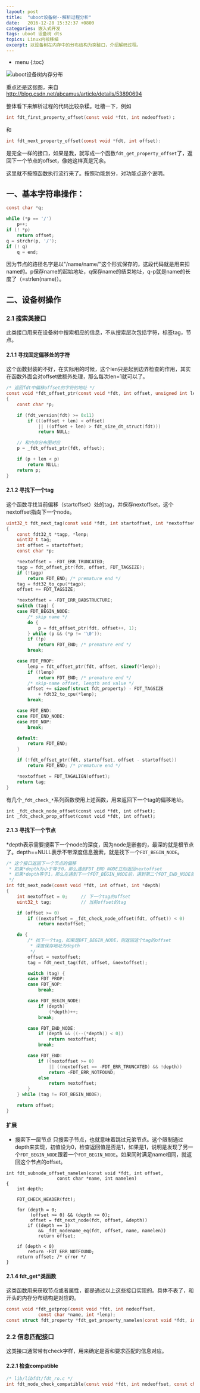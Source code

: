 ```yaml
---
layout: post
title:  "uboot设备树--解析过程分析"
date:   2016-12-28 15:32:37 +0800
categories: 嵌入式开发
tags: uboot 设备树 dts
topics: Linux内核移植
excerpt: 以设备树在内存中的分布结构为突破口，介绍解码过程。
---
```


* menu
{:toc}

![uboot设备树内存分布](http://img.blog.csdn.net/20161227152910656?watermark/2/text/aHR0cDovL2Jsb2cuY3Nkbi5uZXQvYWJjYW11cw==/font/5a6L5L2T/fontsize/400/fill/I0JBQkFCMA==/dissolve/70/gravity/SouthEast)

重点还是这张图，来自 http://blog.csdn.net/abcamus/article/details/53890694

整体看下来解析过程的代码比较杂糅。吐槽一下，例如

```c
int fdt_first_property_offset(const void *fdt, int nodeoffset)；
```

和

```c
int fdt_next_property_offset(const void *fdt, int offset):
```

是完全一样的接口，如果是我，就写成一个函数`fdt_get_property_offset`了，返回下一个节点的offset，像她这样真是冗余。

这里就不按照函数执行流行来了。按照功能划分，对功能点逐个说明。

## 一、基本字符串操作：

```c
const char *q;

while (*p == '/')
	p++;
if (! *p)
	return offset;
q = strchr(p, '/');
if (! q)
	q = end;
```

因为节点的路径名字是以"/name/name/"这个形式保存的，这段代码就是用来扣name的。p保存name的起始地址，q保存name的结束地址，q-p就是name的长度了（=strlen(name)）。

## 二、设备树操作

### 2.1 搜索类接口
此类接口用来在设备树中搜索相应的信息，不从搜索层次包括字符，标签tag，节点。
#### 2.1.1 寻找固定偏移处的字符

这个函数封装的不好，在实际用的时候，这个len只是起到边界检查的作用，其实在函数外面会对offset做额外处理，那么每次len=1就可以了。
```c
/* 返回fdt中偏移offset的字符的地址 */
const void *fdt_offset_ptr(const void *fdt, int offset, unsigned int len)
{
	const char *p;

	if (fdt_version(fdt) >= 0x11)
		if (((offset + len) < offset)
		    || ((offset + len) > fdt_size_dt_struct(fdt)))
			return NULL;

	// 和内存分布图对应
	p = _fdt_offset_ptr(fdt, offset);

	if (p + len < p)
		return NULL;
	return p;
}
```


#### 2.1.2 寻找下一个tag
这个函数寻找当前偏移（startoffset）处的tag，并保存nextoffset，这个nextoffset指向下一个node。

```c
uint32_t fdt_next_tag(const void *fdt, int startoffset, int *nextoffset)
{
	const fdt32_t *tagp, *lenp;
	uint32_t tag;
	int offset = startoffset;
	const char *p;

	*nextoffset = -FDT_ERR_TRUNCATED;
	tagp = fdt_offset_ptr(fdt, offset, FDT_TAGSIZE);
	if (!tagp)
		return FDT_END; /* premature end */
	tag = fdt32_to_cpu(*tagp);
	offset += FDT_TAGSIZE;

	*nextoffset = -FDT_ERR_BADSTRUCTURE;
	switch (tag) {
	case FDT_BEGIN_NODE:
		/* skip name */
		do {
			p = fdt_offset_ptr(fdt, offset++, 1);
		} while (p && (*p != '\0'));
		if (!p)
			return FDT_END; /* premature end */
		break;

	case FDT_PROP:
		lenp = fdt_offset_ptr(fdt, offset, sizeof(*lenp));
		if (!lenp)
			return FDT_END; /* premature end */
		/* skip-name offset, length and value */
		offset += sizeof(struct fdt_property) - FDT_TAGSIZE
			+ fdt32_to_cpu(*lenp);
		break;

	case FDT_END:
	case FDT_END_NODE:
	case FDT_NOP:
		break;

	default:
		return FDT_END;
	}

	if (!fdt_offset_ptr(fdt, startoffset, offset - startoffset))
		return FDT_END; /* premature end */

	*nextoffset = FDT_TAGALIGN(offset);
	return tag;
}
```

有几个`_fdt_check_*`系列函数使用上述函数，用来返回下一个tag的偏移地址。

```
int _fdt_check_node_offset(const void *fdt, int offset);
int _fdt_check_prop_offset(const void *fdt, int offset);
```

#### 2.1.3 寻找下一个节点

*depth表示需要搜索下一个node的深度，因为node是嵌套的，最深的就是根节点了。depth==NULL表示不带深度信息搜索，就是找下一个`FDT_BEGIN_NODE`。

```c
/* 这个接口返回下一个节点的偏移
 * 如果*depth为小于等于0，那么遇到FDT_END_NODE立刻返回nextoffset
 * 如果*depth等于1，那么在遇到下一个FDT_BEGIN_NODE前，遇到第二个FDT_END_NODE就返回。
 */
int fdt_next_node(const void *fdt, int offset, int *depth)
{
	int nextoffset = 0;     // 下一个tag的offset
	uint32_t tag;           // 当前offset的tag

	if (offset >= 0)
		if ((nextoffset = _fdt_check_node_offset(fdt, offset)) < 0)
			return nextoffset;

	do {
		/* 找下一个tag，如果是DFT_BEGIN_NODE，则返回这个tag的offset
		 * 深度保存地址为depth
		 */
		offset = nextoffset;
		tag = fdt_next_tag(fdt, offset, &nextoffset);

		switch (tag) {
		case FDT_PROP:
		case FDT_NOP:
			break;

		case FDT_BEGIN_NODE:
			if (depth)
				(*depth)++;
			break;

		case FDT_END_NODE:
			if (depth && ((--(*depth)) < 0))
				return nextoffset;
			break;

		case FDT_END:
			if ((nextoffset >= 0)
			    || ((nextoffset == -FDT_ERR_TRUNCATED) && !depth))
				return -FDT_ERR_NOTFOUND;
			else
				return nextoffset;
		}
	} while (tag != FDT_BEGIN_NODE);

	return offset;
}
```

#### 扩展

- 搜索下一层节点
只搜索子节点，也就意味着跳过兄弟节点。这个限制通过depth来实现，初值设为0，检查返回值是否是1，如果是1，说明是发现了另一个`FDT_BEGIN_NODE`跟着一个`FDT_BEGIN_NODE`。如果同时满足name相同，就返回这个节点的offset。
```
int fdt_subnode_offset_namelen(const void *fdt, int offset,
			       const char *name, int namelen)
{
	int depth;

	FDT_CHECK_HEADER(fdt);

	for (depth = 0;
	     (offset >= 0) && (depth >= 0);
	     offset = fdt_next_node(fdt, offset, &depth))
		if ((depth == 1)
		    && _fdt_nodename_eq(fdt, offset, name, namelen))
			return offset;

	if (depth < 0)
		return -FDT_ERR_NOTFOUND;
	return offset; /* error */
}
```

#### 2.1.4 fdt_get*类函数

这类函数用来获取节点或者属性，都是通过以上这些接口实现的。具体不表了，和开头的内存分布结构是对应的。

```c
const void *fdt_getprop(const void *fdt, int nodeoffset,
			const char *name, int *lenp);
const struct fdt_property *fdt_get_property_namelen(const void *fdt, int offset, const char *name, int namelen, int *lenp);
```

### 2.2 信息匹配接口
这类接口通常带有check字样，用来确定是否和要求匹配的信息对应。

#### 2.2.1 检查compatible
```c
/* lib/libfdt/fdt_ro.c */
int fdt_node_check_compatible(const void *fdt, int nodeoffset, const char *compatible);
```
